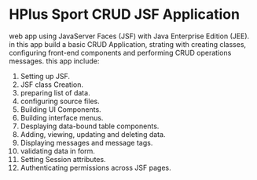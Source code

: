 # HPlus Sport  CRUD JSF Application
web app using JavaServer Faces (JSF) with Java Enterprise Edition (JEE).
in this app build a basic CRUD Application, strating with creating classes, configuring front-end components and performing CRUD operations messages.
this app include:
1. Setting up JSF.
2. JSF class Creation.
3. preparing list of data.
4. configuring source files.
5. Building UI Components.
6. Building interface menus.
7. Desplaying data-bound table components.
8. Adding, viewing, updating and deleting data.
9. Displaying messages and message tags.
10. validating data in form.
11. Setting Session attributes.
12. Authenticating permissions across JSF pages.
